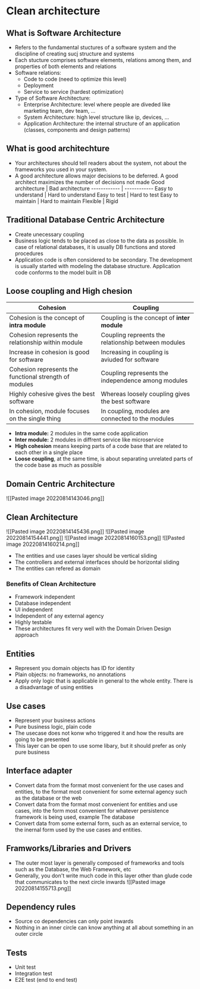 # Clean architecture
## What is Software Architecture
- Refers to the fundamental stuctures of a software system and the discipline of creating sucj structure and systems
- Each stucture comprises software elements, relations among them, and properties of both elements and relations
- Software relations:
	- Code to code (need to optimize this level)
	- Deployment 
	- Service to service (hardest optimization)
- Type of Software Architecture:
	- Enterprise Architecture: level where people are diveded like marketing team, dev team, ... 
	- System Architecture: high level structure like ip, devices, ...
	- Application Architecture: the internal structure of an application (classes, components and design patterns)
## What is good architechture
- Your architectures should tell readers about the system, not about the frameworks you used in your system.
- A good architecture allows major decisions to be deferred. A good architect maximizes the number of decisions not made
Good architecture | Bad architecture 
------------ | ------------
Easy to understand | Hard to understand
Easy to test | Hard to test
Easy to maintain | Hard to maintain
Flexible | Rigid
## Traditional Database Centric Architecture
- Create unecessary coupling
- Business logic tends to be placed as close to the data as possible. In case of relational databases, it is usually DB functions and stored procedures
- Application code is often considered to be secondary. The development is usually started with modeling the database structure. Application code conforms to the model built in DB
## Loose coupling and High chesion

Cohesion | Coupling
------------ | ------------
Cohesion is the concept of **intra module** | Coupling is the concept of **inter module**
Cohesion represents the relationship within module | Coupling repreents the relationship between modules
Increase in cohesion is good for software | Increasing in coupling is aviuded for software
Cohesion represents the functional strength of modules | Coupling represents the independence among modules
Highly cohesive gives the best software | Whereas loosely coupling gives the best software
In cohesion, module focuses on the single thing | In coupling, modules are connected to the modules

- **Intra module:** 2 modules in the same code application
- **Inter module:** 2 modules in diffrent service like microservice
- **High cohesion** means keeping parts of a code base that are related to each other in a single place
- **Loose coupling**, at the same time, is about separating unrelated parts of the code base as much as possible
## Domain Centric Architecture
![[Pasted image 20220814143046.png]]
## Clean Architecture
![[Pasted image 20220814145436.png]]
![[Pasted image 20220814154441.png]]
![[Pasted image 20220814160153.png]]
![[Pasted image 20220814160214.png]]
- The entities and use cases layer should be vertical sliding
- The controllers and external interfaces should be horizontal sliding
- The entities can refered as domain
### Benefits of Clean Architecture
- Framework independent
- Database independent
- UI independent
- Independent of any external agency
- Highly testable
- These architectures fit very well with the Domain Driven Design approach
## Entities
- Represent you domain objects has ID for identity
- Plain objects: no frameworks, no annotations
- Apply only logic that is applicable in general to the whole entity. There is a disadvantage of using entities 
## Use cases
- Represent your business actions 
- Pure business logic, plain code
- The usecase does not konw who triggered it and how the results are going to be presented
- This layer can be open to use some libary, but it should prefer as only pure business
## Interface adapter
- Convert data from the format most convenient for the use cases and entities, to the format most convenient for some external agency such as the database or the web
- Convert data from the format most convenient for entities and use cases, into the form most convenient for whatever persistence framework is being used, example The database
- Convert data from some external form, such as an external service, to the inernal form used by the use cases and entities.
## Framworks/Libraries and Drivers
- The outer most layer is generally composed of frameworks and tools such as the Database, the Web Framework, etc
- Generally, you don't write much code in this layer other than glude code that communicates to the next circle inwards
  ![[Pasted image 20220814155713.png]]
## Dependency rules
- Source co dependencies can only point inwards
- Nothing in an inner circle can know anything at all about something in an outer circle
## Tests
- Unit test
- Integration test
- E2E test (end to end test)